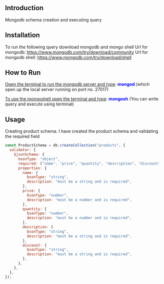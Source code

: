 ## Introduction

Mongodb schema creation and executing query

## Installation

To run the following query download mongodb and mongo shell
Url for mongodb: https://www.mongodb.com/try/download/community
Url for mongodb shell: https://www.mongodb.com/try/download/shell

## How to Run

<u>Open the terminal to run the mongodb server and type</u>: <b style="color: blue">mongod</b> (which open up the local server running on port no. 27017)

<u>To use the mongoshell open the terminal and type</u>: <b style="color: blue">mongosh</b> (You can write query and execute using terminal)

## Usage

Creating product schema.
I have created the product schema and validating the required field

```javascript
const ProductSchema = db.createCollection("products", {
  validator: {
    $jsonSchema: {
      bsonType: "object",
      required: ["name", "price", "quantity", "description", "discount"],
      properties: {
        name: {
          bsonType: "string",
          description: "must be a string and is required",
        },
        price: {
          bsonType: "number",
          description: "must be a number and is required",
        },
        quantity: {
          bsonType: "number",
          description: "must be a number and is required",
        },
        description: {
          bsonType: "string",
          description: "must be a string and is required",
        },
        discount: {
          bsonType: "string",
          description: "must be a string and is required",
        },
      },
    },
  },
});
```
